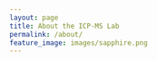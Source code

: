 ```yaml
---
layout: page
title: About the ICP-MS Lab
permalink: /about/
feature_image: images/sapphire.png
---
```



